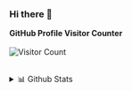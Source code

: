 ### Hi there 👋

<!--
**arc113/arc113** is a ✨ _special_ ✨ repository because its `README.md` (this file) appears on your GitHub profile.

Here are some ideas to get you started:

- 🔭 I’m currently working on ...
- 🌱 I’m currently learning ...
- 👯 I’m looking to collaborate on ...
- 🤔 I’m looking for help with ...
- 💬 Ask me about ...
- 📫 How to reach me: ...
- 😄 Pronouns: ...
- ⚡ Fun fact: ...
-->

<b>GitHub Profile Visitor Counter</b>
<br><br>
![Visitor Count](https://profile-counter.glitch.me/{iarc13}/count.svg)
<br><br>
<details>
<summary>📊 Github Stats</summary>
<p align="center"> <img src="https://github-readme-stats.vercel.app/api?username=iarc13&show_icons=true&theme=gotham" alt="Archit Bohra | Stats" />
</details>
